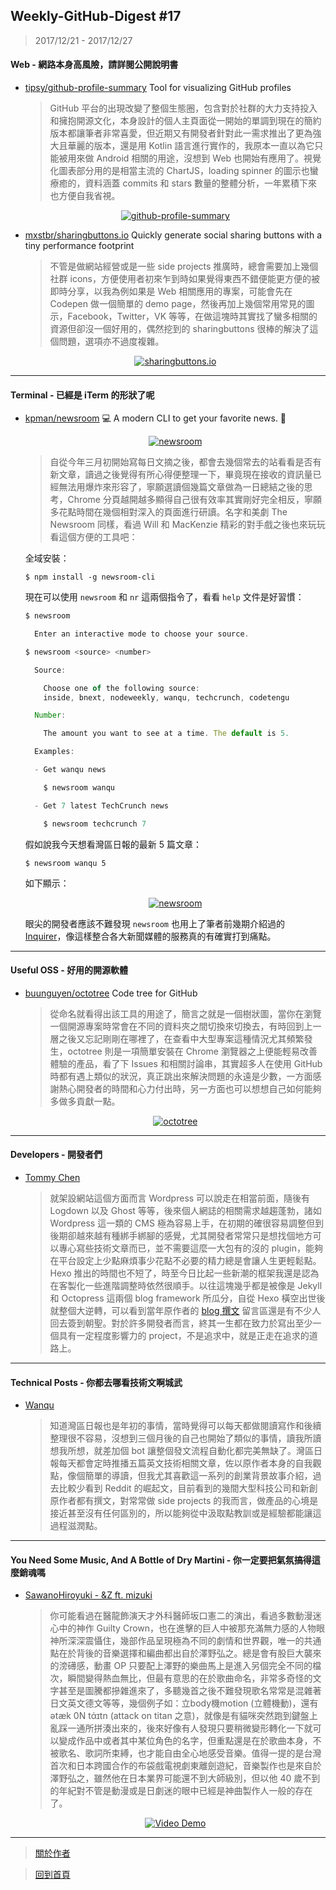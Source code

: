 ## Weekly-GitHub-Digest #17
> 2017/12/21 - 2017/12/27

#### Web - 網路本身高風險，請詳閱公開說明書
- [tipsy/github-profile-summary](https://github.com/tipsy/github-profile-summary)  Tool for visualizing GitHub profiles
  
  > GitHub 平台的出現改變了整個生態圈，包含對於社群的大力支持投入和擁抱開源文化，本身設計的個人主頁面從一開始的單調到現在的簡約版本都讓筆者非常喜愛，但近期又有開發者針對此一需求推出了更為強大且華麗的版本，還是用 Kotlin 語言進行實作的，我原本一直以為它只能被用來做 Android 相關的用途，沒想到 Web 也開始有應用了。視覺化圖表部分用的是相當主流的 ChartJS，loading spinner 的圖示也蠻療癒的，資料涵蓋 commits 和 stars 數量的整體分析，一年累積下來也方便自我省視。
  <p align="center">
    <a target="_blank" href="https://github.com/tipsy/github-profile-summary"><img alt="github-profile-summary" src="https://i.imgur.com/Jv7r8zb.png"></a>
  </p>
  
- [mxstbr/sharingbuttons.io](https://github.com/mxstbr/sharingbuttons.io)  Quickly generate social sharing buttons with a tiny performance footprint

  > 不管是做網站經營或是一些 side projects 推廣時，總會需要加上幾個社群 icons，方便使用者初來乍到時如果覺得東西不錯便能更方便的被即時分享，以我為例如果是 Web 相關應用的專案，可能會先在 Codepen 做一個簡單的 demo page，然後再加上幾個常用常見的圖示，Facebook，Twitter，VK 等等，在做這塊時其實找了蠻多相關的資源但卻沒一個好用的，偶然挖到的 sharingbuttons 很棒的解決了這個問題，選項亦不過度複雜。
  <p align="center">
    <a target="_blank" href="https://github.com/mxstbr/sharingbuttons.io"><img alt="sharingbuttons.io" src="https://i.imgur.com/72TtdLE.png"></a>
  </p>
---

#### Terminal - 已經是 iTerm 的形狀了呢
- [kpman/newsroom](https://github.com/kpman/newsroom)  💻 A modern CLI to get your favorite news. 📰
  <p align="center">
    <a target="_blank" href="https://github.com/kpman/newsroom"><img alt="newsroom" src="https://i.imgur.com/YuXGsIm.gif"></a>
  </p>
  
  
  > 自從今年三月初開始寫每日文摘之後，都會去幾個常去的站看看是否有新文章，讀過之後覺得有所心得便整理一下，畢竟現在接收的資訊量已經無法用爆炸來形容了，寧願選讀個幾篇文章做為一日總結之後的思考，Chrome 分頁越開越多顯得自己很有效率其實剛好完全相反，寧願多花點時間在幾個相對深入的頁面進行研讀。名字和美劇 The Newsroom 同樣，看過 Will 和 MacKenzie 精彩的對手戲之後也來玩玩看這個方便的工具吧：

  全域安裝：
  ```shell
  $ npm install -g newsroom-cli
  ```
  現在可以使用 `newsroom` 和 `nr` 這兩個指令了，看看 `help` 文件是好習慣：
  ```javascript
  $ newsroom

    Enter an interactive mode to choose your source.

  $ newsroom <source> <number>

    Source:

      Choose one of the following source:
      inside, bnext, nodeweekly, wanqu, techcrunch, codetengu

    Number:

      The amount you want to see at a time. The default is 5.

    Examples:

    - Get wanqu news

      $ newsroom wanqu

    - Get 7 latest TechCrunch news

      $ newsroom techcrunch 7
  ```
  假如說我今天想看灣區日報的最新 5 篇文章：
  ```shell
  $ newsroom wanqu 5
  ```
  如下顯示：
  <p align="center">
    <a target="_blank" href="https://github.com/kpman/newsroom"><img alt="newsroom" src="https://i.imgur.com/RVLhe7T.png"></a>
  </p>
  
  眼尖的開發者應該不難發現 `newsroom` 也用上了筆者前幾期介紹過的 [Inquirer](https://github.com/WeiChiaChang/Weekly-GitHub-Digest/blob/master/collection/Weekly-GitHub-Digest-%2313.md)，像這樣整合各大新聞媒體的服務真的有確實打到痛點。 
  
---

#### Useful OSS - 好用的開源軟體

- [buunguyen/octotree](https://github.com/buunguyen/octotree)  Code tree for GitHub

  > 從命名就看得出該工具的用途了，簡言之就是一個樹狀圖，當你在瀏覽一個開源專案時常會在不同的資料夾之間切換來切換去，有時回到上一層之後又忘記剛剛在哪裡了，在查看中大型專案這種情況尤其頻繁發生，octotree 則是一項簡單安裝在 Chrome 瀏覽器之上便能輕易改善體驗的產品，看了下 Issues 和相關討論串，其實超多人在使用 GitHub 時都有遇上類似的狀況，真正跳出來解決問題的永遠是少數，一方面感謝熱心開發者的時間和心力付出時，另一方面也可以想想自己如何能夠多做多貢獻一點。
  <p align="center">
    <a target="_blank" href="https://github.com/buunguyen/octotree"><img alt="octotree" src="https://i.imgur.com/zrhkfFA.jpg"></a>
  </p>
---

#### Developers - 開發者們

- [Tommy Chen](https://github.com/tommy351)
  
  > 就架設網站這個方面而言 Wordpress 可以說走在相當前面，隨後有 Logdown 以及 Ghost 等等，後來個人網誌的相關需求越趨蓬勃，諸如 Wordpress 這一類的 CMS 極為容易上手，在初期的確很容易調整但到後期卻越來越有種綁手綁腳的感覺，尤其開發者常常只是想找個地方可以專心寫些技術文章而已，並不需要這麼一大包有的沒的 plugin，能夠在平台設定上少點麻煩事少花點不必要的精力總是會讓人生更輕鬆點。Hexo 推出的時間也不短了，時至今日比起一些新潮的框架我還是認為在客製化一些進階調整時依然很順手。以往這塊幾乎都是被像是 Jekyll 和 Octopress 這兩個 blog framework 所瓜分，自從 Hexo 橫空出世後就整個大逆轉，可以看到當年原作者的 [blog 撰文](https://zespia.tw/blog/2012/10/11/hexo-debut/) 留言區還是有不少人回去簽到朝聖。對於許多開發者而言，終其一生都在致力於寫出至少一個具有一定程度影響力的 project，不是追求中，就是正走在追求的道路上。

---

#### Technical Posts - 你都去哪看技術文啊城武

- [Wanqu](https://wanqu.co/b/77/2017-10-30-startup-timeline-reddit.html?s=home)
  
  > 知道灣區日報也是年初的事情，當時覺得可以每天都做閱讀寫作和後續整理很不容易，沒想到三個月後的自己也開始了類似的事情，讀我所讀想我所想，就差加個 bot 讓整個發文流程自動化都完美無缺了。灣區日報每天都會定時推播五篇英文技術相關文章，佐以原作者本身的自我觀點，像個簡單的導讀，但我尤其喜歡這一系列的創業背景故事介紹，過去比較少看到 Reddit 的崛起文，目前看到的幾間大型科技公司和新創原作者都有撰文，對常常做 side projects 的我而言，做產品的心境是接近甚至沒有任何區別的，所以能夠從中汲取點教訓或是經驗都能讓這過程滋潤點。

---

#### You Need Some Music, And A Bottle of Dry Martini - 你一定要把氣氛搞得這麼銷魂嗎
- [SawanoHiroyuki - &Z ft. mizuki](https://www.youtube.com/watch?v=4gMXEd49rbg&list=PLxPPbs7D6-e9EormZGytI5kUtNiOre2Op&index=17)
  
  > 你可能看過在醫龍飾演天才外科醫師坂口憲二的演出，看過多數動漫迷心中的神作 Guilty Crown，也在進擊的巨人中被那充滿無力感的人物眼神所深深震懾住，幾部作品呈現極為不同的劇情和世界觀，唯一的共通點在於背後的音樂選擇和編曲都出自於澤野弘之。總是會有股巨大襲來的滂礡感，動畫 OP 只要配上澤野的樂曲馬上是進入另個完全不同的檔次，瞬間變得熱血無比，但最有意思的在於歌曲命名，非常多奇怪的文字甚至是圖騰都摻雜進來了，多聽幾首之後不難發現歌名常常是混雜著日文英文德文等等，幾個例子如：立body機motion (立體機動)，還有 ətæk 0N tάɪtn (attack on titan 之意)，就像是有貓咪突然跑到鍵盤上亂踩一通所拼湊出來的，後來好像有人發現只要稍微變形轉化一下就可以變成作品中或者其中某位角色的名字，但重點還是在於歌曲本身，不被歌名、歌詞所束縛，也才能自由全心地感受音樂。值得一提的是台灣首次和日本跨國合作的布袋戲電視劇東離劍遊紀，音樂製作也是來自於澤野弘之，雖然他在日本業界可能還不到大師級別，但以他 40 歲不到的年紀對不管是動漫或是日劇迷的眼中已經是神曲製作人一般的存在了。
  <p align="center"> 
    <a href="https://www.youtube.com/watch?v=4gMXEd49rbg&list=PLxPPbs7D6-e9EormZGytI5kUtNiOre2Op&index=17">
      <img src="https://i.imgur.com/TMqAR36.png" alt="Video Demo" />
    </a>
  </p>


---
> [關於作者](https://goo.gl/1pnqEk)

> [回到首頁](https://git.io/v5wk4)
